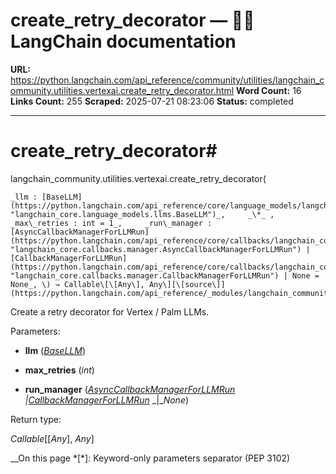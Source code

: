 # create_retry_decorator — 🦜🔗 LangChain  documentation

**URL:** https://python.langchain.com/api_reference/community/utilities/langchain_community.utilities.vertexai.create_retry_decorator.html
**Word Count:** 16
**Links Count:** 255
**Scraped:** 2025-07-21 08:23:06
**Status:** completed

---

# create\_retry\_decorator\#

langchain\_community.utilities.vertexai.create\_retry\_decorator\(

    _llm : [BaseLLM](https://python.langchain.com/api_reference/core/language_models/langchain_core.language_models.llms.BaseLLM.html#langchain_core.language_models.llms.BaseLLM "langchain_core.language_models.llms.BaseLLM")_,     _\*_ ,     _max\_retries : int = 1_,     _run\_manager : [AsyncCallbackManagerForLLMRun](https://python.langchain.com/api_reference/core/callbacks/langchain_core.callbacks.manager.AsyncCallbackManagerForLLMRun.html#langchain_core.callbacks.manager.AsyncCallbackManagerForLLMRun "langchain_core.callbacks.manager.AsyncCallbackManagerForLLMRun") | [CallbackManagerForLLMRun](https://python.langchain.com/api_reference/core/callbacks/langchain_core.callbacks.manager.CallbackManagerForLLMRun.html#langchain_core.callbacks.manager.CallbackManagerForLLMRun "langchain_core.callbacks.manager.CallbackManagerForLLMRun") | None = None_, \) → Callable\[\[Any\], Any\][\[source\]](https://python.langchain.com/api_reference/_modules/langchain_community/utilities/vertexai.html#create_retry_decorator)\#     

Create a retry decorator for Vertex / Palm LLMs.

Parameters:     

  * **llm** \([_BaseLLM_](https://python.langchain.com/api_reference/core/language_models/langchain_core.language_models.llms.BaseLLM.html#langchain_core.language_models.llms.BaseLLM "langchain_core.language_models.llms.BaseLLM")\)

  * **max\_retries** \(_int_\)

  * **run\_manager** \([_AsyncCallbackManagerForLLMRun_](https://python.langchain.com/api_reference/core/callbacks/langchain_core.callbacks.manager.AsyncCallbackManagerForLLMRun.html#langchain_core.callbacks.manager.AsyncCallbackManagerForLLMRun "langchain_core.callbacks.manager.AsyncCallbackManagerForLLMRun") _|_[_CallbackManagerForLLMRun_](https://python.langchain.com/api_reference/core/callbacks/langchain_core.callbacks.manager.CallbackManagerForLLMRun.html#langchain_core.callbacks.manager.CallbackManagerForLLMRun "langchain_core.callbacks.manager.CallbackManagerForLLMRun") _|__None_\)

Return type:     

_Callable_\[\[_Any_\], _Any_\]

__On this page   *[\*]: Keyword-only parameters separator (PEP 3102)